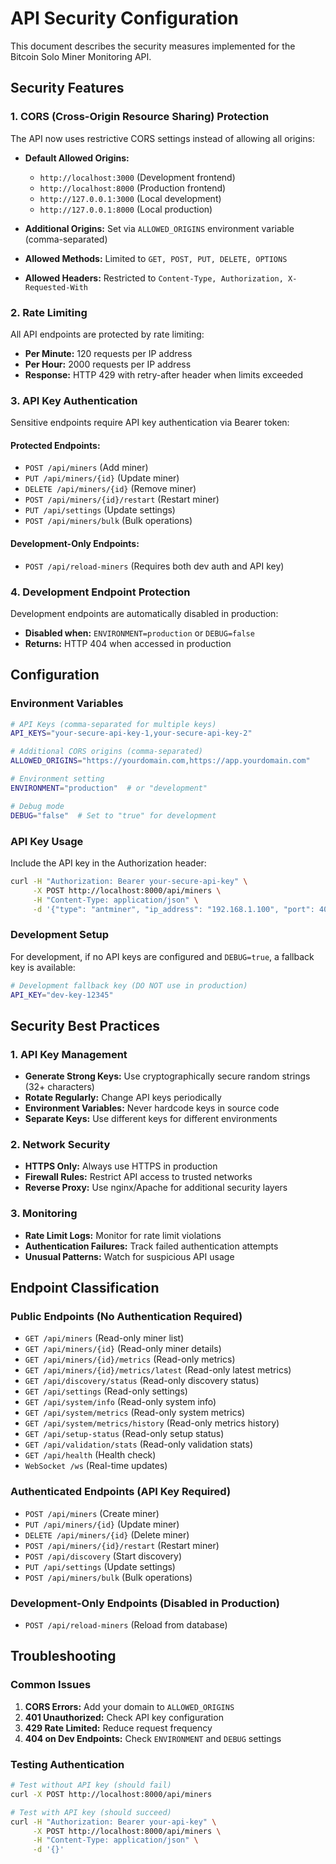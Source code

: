 # API Security Configuration

This document describes the security measures implemented for the Bitcoin Solo Miner Monitoring API.

## Security Features

### 1. CORS (Cross-Origin Resource Sharing) Protection

The API now uses restrictive CORS settings instead of allowing all origins:

- **Default Allowed Origins:**
  - `http://localhost:3000` (Development frontend)
  - `http://localhost:8000` (Production frontend)
  - `http://127.0.0.1:3000` (Local development)
  - `http://127.0.0.1:8000` (Local production)

- **Additional Origins:** Set via `ALLOWED_ORIGINS` environment variable (comma-separated)
- **Allowed Methods:** Limited to `GET, POST, PUT, DELETE, OPTIONS`
- **Allowed Headers:** Restricted to `Content-Type, Authorization, X-Requested-With`

### 2. Rate Limiting

All API endpoints are protected by rate limiting:

- **Per Minute:** 120 requests per IP address
- **Per Hour:** 2000 requests per IP address
- **Response:** HTTP 429 with retry-after header when limits exceeded

### 3. API Key Authentication

Sensitive endpoints require API key authentication via Bearer token:

#### Protected Endpoints:
- `POST /api/miners` (Add miner)
- `PUT /api/miners/{id}` (Update miner)
- `DELETE /api/miners/{id}` (Remove miner)
- `POST /api/miners/{id}/restart` (Restart miner)
- `PUT /api/settings` (Update settings)
- `POST /api/miners/bulk` (Bulk operations)

#### Development-Only Endpoints:
- `POST /api/reload-miners` (Requires both dev auth and API key)

### 4. Development Endpoint Protection

Development endpoints are automatically disabled in production:

- **Disabled when:** `ENVIRONMENT=production` or `DEBUG=false`
- **Returns:** HTTP 404 when accessed in production

## Configuration

### Environment Variables

```bash
# API Keys (comma-separated for multiple keys)
API_KEYS="your-secure-api-key-1,your-secure-api-key-2"

# Additional CORS origins (comma-separated)
ALLOWED_ORIGINS="https://yourdomain.com,https://app.yourdomain.com"

# Environment setting
ENVIRONMENT="production"  # or "development"

# Debug mode
DEBUG="false"  # Set to "true" for development
```

### API Key Usage

Include the API key in the Authorization header:

```bash
curl -H "Authorization: Bearer your-secure-api-key" \
     -X POST http://localhost:8000/api/miners \
     -H "Content-Type: application/json" \
     -d '{"type": "antminer", "ip_address": "192.168.1.100", "port": 4028}'
```

### Development Setup

For development, if no API keys are configured and `DEBUG=true`, a fallback key is available:

```bash
# Development fallback key (DO NOT use in production)
API_KEY="dev-key-12345"
```

## Security Best Practices

### 1. API Key Management

- **Generate Strong Keys:** Use cryptographically secure random strings (32+ characters)
- **Rotate Regularly:** Change API keys periodically
- **Environment Variables:** Never hardcode keys in source code
- **Separate Keys:** Use different keys for different environments

### 2. Network Security

- **HTTPS Only:** Always use HTTPS in production
- **Firewall Rules:** Restrict API access to trusted networks
- **Reverse Proxy:** Use nginx/Apache for additional security layers

### 3. Monitoring

- **Rate Limit Logs:** Monitor for rate limit violations
- **Authentication Failures:** Track failed authentication attempts
- **Unusual Patterns:** Watch for suspicious API usage

## Endpoint Classification

### Public Endpoints (No Authentication Required)
- `GET /api/miners` (Read-only miner list)
- `GET /api/miners/{id}` (Read-only miner details)
- `GET /api/miners/{id}/metrics` (Read-only metrics)
- `GET /api/miners/{id}/metrics/latest` (Read-only latest metrics)
- `GET /api/discovery/status` (Read-only discovery status)
- `GET /api/settings` (Read-only settings)
- `GET /api/system/info` (Read-only system info)
- `GET /api/system/metrics` (Read-only system metrics)
- `GET /api/system/metrics/history` (Read-only metrics history)
- `GET /api/setup-status` (Read-only setup status)
- `GET /api/validation/stats` (Read-only validation stats)
- `GET /api/health` (Health check)
- `WebSocket /ws` (Real-time updates)

### Authenticated Endpoints (API Key Required)
- `POST /api/miners` (Create miner)
- `PUT /api/miners/{id}` (Update miner)
- `DELETE /api/miners/{id}` (Delete miner)
- `POST /api/miners/{id}/restart` (Restart miner)
- `POST /api/discovery` (Start discovery)
- `PUT /api/settings` (Update settings)
- `POST /api/miners/bulk` (Bulk operations)

### Development-Only Endpoints (Disabled in Production)
- `POST /api/reload-miners` (Reload from database)

## Troubleshooting

### Common Issues

1. **CORS Errors:** Add your domain to `ALLOWED_ORIGINS`
2. **401 Unauthorized:** Check API key configuration
3. **429 Rate Limited:** Reduce request frequency
4. **404 on Dev Endpoints:** Check `ENVIRONMENT` and `DEBUG` settings

### Testing Authentication

```bash
# Test without API key (should fail)
curl -X POST http://localhost:8000/api/miners

# Test with API key (should succeed)
curl -H "Authorization: Bearer your-api-key" \
     -X POST http://localhost:8000/api/miners \
     -H "Content-Type: application/json" \
     -d '{}'
```
